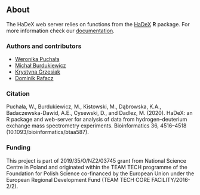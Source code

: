 ## About  

The HaDeX web server relies on functions from the [HaDeX](https://github.com/michbur/HaDeX) **R** package. For more information check our [documentation](https://hadexversum.github.io/HaDeX/). 

### Authors and contributors

* [Weronika Puchała](https://github.com/werpuc)
* [Michał Burdukiewicz](https://www.researchgate.net/profile/Michal_Burdukiewicz)
* [Krystyna Grzesiak](https://github.com/KrystynaGrzesiak)
* [Dominik Rafacz](https://github.com/DominikRafacz)

### Citation

Puchała, W., Burdukiewicz, M., Kistowski, M., Dąbrowska, K.A., Badaczewska-Dawid, A.E., Cysewski, D., and Dadlez, M. (2020). HaDeX: an R package and web-server for analysis of data from hydrogen–deuterium exchange mass spectrometry experiments. Bioinformatics 36, 4516–4518 (10.1093/bioinformatics/btaa587).

### Funding

This project is part of 2019/35/O/NZ2/03745 grant from National Science Centre in Poland and originated within the TEAM TECH programme of the Foundation for Polish Science co-financed by the European Union under the European Regional Development Fund (TEAM TECH CORE FACILITY/2016-2/2).


